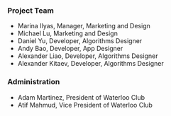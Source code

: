 ### Project Team
- Marina Ilyas, Manager, Marketing and Design
- Michael Lu, Marketing and Design
- Daniel Yu, Developer, Algorithms Designer
- Andy Bao, Developer, App Designer
- Alexander Liao, Developer, Algorithms Designer
- Alexander Kitaev, Developer, Algorithms Designer

### Administration
- Adam Martinez, President of Waterloo Club
- Atif Mahmud, Vice President of Waterloo Club
